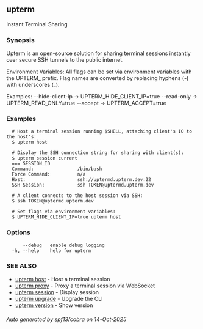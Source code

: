 ## upterm

Instant Terminal Sharing

### Synopsis

Upterm is an open-source solution for sharing terminal sessions instantly over secure SSH tunnels to the public internet.

Environment Variables:
  All flags can be set via environment variables with the UPTERM_ prefix.
  Flag names are converted by replacing hyphens (-) with underscores (_).

  Examples:
    --hide-client-ip  → UPTERM_HIDE_CLIENT_IP=true
    --read-only       → UPTERM_READ_ONLY=true
    --accept          → UPTERM_ACCEPT=true

### Examples

```
  # Host a terminal session running $SHELL, attaching client's IO to the host's:
  $ upterm host

  # Display the SSH connection string for sharing with client(s):
  $ upterm session current
  === SESSION_ID
  Command:                /bin/bash
  Force Command:          n/a
  Host:                   ssh://uptermd.upterm.dev:22
  SSH Session:            ssh TOKEN@uptermd.upterm.dev

  # A client connects to the host session via SSH:
  $ ssh TOKEN@uptermd.upterm.dev

  # Set flags via environment variables:
  $ UPTERM_HIDE_CLIENT_IP=true upterm host
```

### Options

```
      --debug   enable debug logging
  -h, --help    help for upterm
```

### SEE ALSO

* [upterm host](upterm_host.md)	 - Host a terminal session
* [upterm proxy](upterm_proxy.md)	 - Proxy a terminal session via WebSocket
* [upterm session](upterm_session.md)	 - Display session
* [upterm upgrade](upterm_upgrade.md)	 - Upgrade the CLI
* [upterm version](upterm_version.md)	 - Show version

###### Auto generated by spf13/cobra on 14-Oct-2025
